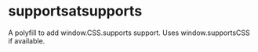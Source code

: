 supportsatsupports
==================

A polyfill to add window.CSS.supports support. Uses window.supportsCSS if available.